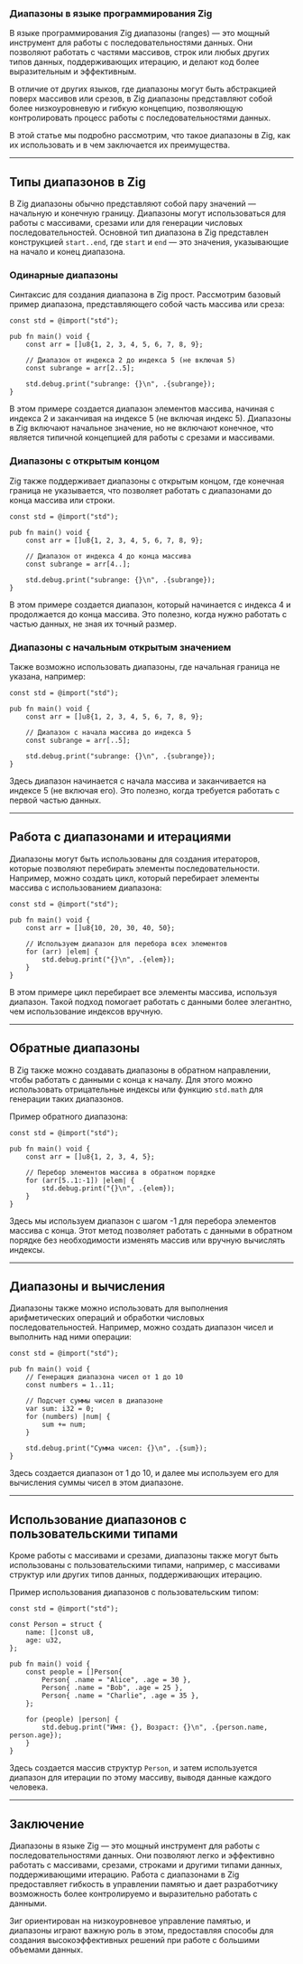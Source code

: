 ### Диапазоны в языке программирования Zig

В языке программирования Zig диапазоны (ranges) — это мощный инструмент для работы с последовательностями данных. Они позволяют работать с частями массивов, строк или любых других типов данных, поддерживающих итерацию, и делают код более выразительным и эффективным.

В отличие от других языков, где диапазоны могут быть абстракцией поверх массивов или срезов, в Zig диапазоны представляют собой более низкоуровневую и гибкую концепцию, позволяющую контролировать процесс работы с последовательностями данных.

В этой статье мы подробно рассмотрим, что такое диапазоны в Zig, как их использовать и в чем заключается их преимущества.

---

## **Типы диапазонов в Zig**

В Zig диапазоны обычно представляют собой пару значений — начальную и конечную границу. Диапазоны могут использоваться для работы с массивами, срезами или для генерации числовых последовательностей. Основной тип диапазона в Zig представлен конструкцией `start..end`, где `start` и `end` — это значения, указывающие на начало и конец диапазона.

### **Одинарные диапазоны**

Синтаксис для создания диапазона в Zig прост. Рассмотрим базовый пример диапазона, представляющего собой часть массива или среза:

```zig
const std = @import("std");

pub fn main() void {
    const arr = []u8{1, 2, 3, 4, 5, 6, 7, 8, 9};
    
    // Диапазон от индекса 2 до индекса 5 (не включая 5)
    const subrange = arr[2..5]; 

    std.debug.print("subrange: {}\n", .{subrange});
}
```

В этом примере создается диапазон элементов массива, начиная с индекса 2 и заканчивая на индексе 5 (не включая индекс 5). Диапазоны в Zig включают начальное значение, но не включают конечное, что является типичной концепцией для работы с срезами и массивами.

### **Диапазоны с открытым концом**

Zig также поддерживает диапазоны с открытым концом, где конечная граница не указывается, что позволяет работать с диапазонами до конца массива или строки.

```zig
const std = @import("std");

pub fn main() void {
    const arr = []u8{1, 2, 3, 4, 5, 6, 7, 8, 9};
    
    // Диапазон от индекса 4 до конца массива
    const subrange = arr[4..];

    std.debug.print("subrange: {}\n", .{subrange});
}
```

В этом примере создается диапазон, который начинается с индекса 4 и продолжается до конца массива. Это полезно, когда нужно работать с частью данных, не зная их точный размер.

### **Диапазоны с начальным открытым значением**

Также возможно использовать диапазоны, где начальная граница не указана, например:

```zig
const std = @import("std");

pub fn main() void {
    const arr = []u8{1, 2, 3, 4, 5, 6, 7, 8, 9};
    
    // Диапазон с начала массива до индекса 5
    const subrange = arr[..5];

    std.debug.print("subrange: {}\n", .{subrange});
}
```

Здесь диапазон начинается с начала массива и заканчивается на индексе 5 (не включая его). Это полезно, когда требуется работать с первой частью данных.

---

## **Работа с диапазонами и итерациями**

Диапазоны могут быть использованы для создания итераторов, которые позволяют перебирать элементы последовательности. Например, можно создать цикл, который перебирает элементы массива с использованием диапазона:

```zig
const std = @import("std");

pub fn main() void {
    const arr = []u8{10, 20, 30, 40, 50};
    
    // Используем диапазон для перебора всех элементов
    for (arr) |elem| {
        std.debug.print("{}\n", .{elem});
    }
}
```

В этом примере цикл перебирает все элементы массива, используя диапазон. Такой подход помогает работать с данными более элегантно, чем использование индексов вручную.

---

## **Обратные диапазоны**

В Zig также можно создавать диапазоны в обратном направлении, чтобы работать с данными с конца к началу. Для этого можно использовать отрицательные индексы или функцию `std.math` для генерации таких диапазонов.

Пример обратного диапазона:

```zig
const std = @import("std");

pub fn main() void {
    const arr = []u8{1, 2, 3, 4, 5};
    
    // Перебор элементов массива в обратном порядке
    for (arr[5..1:-1]) |elem| {
        std.debug.print("{}\n", .{elem});
    }
}
```

Здесь мы используем диапазон с шагом -1 для перебора элементов массива с конца. Этот метод позволяет работать с данными в обратном порядке без необходимости изменять массив или вручную вычислять индексы.

---

## **Диапазоны и вычисления**

Диапазоны также можно использовать для выполнения арифметических операций и обработки числовых последовательностей. Например, можно создать диапазон чисел и выполнить над ними операции:

```zig
const std = @import("std");

pub fn main() void {
    // Генерация диапазона чисел от 1 до 10
    const numbers = 1..11;

    // Подсчет суммы чисел в диапазоне
    var sum: i32 = 0;
    for (numbers) |num| {
        sum += num;
    }

    std.debug.print("Сумма чисел: {}\n", .{sum});
}
```

Здесь создается диапазон от 1 до 10, и далее мы используем его для вычисления суммы чисел в этом диапазоне.

---

## **Использование диапазонов с пользовательскими типами**

Кроме работы с массивами и срезами, диапазоны также могут быть использованы с пользовательскими типами, например, с массивами структур или других типов данных, поддерживающих итерацию.

Пример использования диапазонов с пользовательским типом:

```zig
const std = @import("std");

const Person = struct {
    name: []const u8,
    age: u32,
};

pub fn main() void {
    const people = []Person{
        Person{ .name = "Alice", .age = 30 },
        Person{ .name = "Bob", .age = 25 },
        Person{ .name = "Charlie", .age = 35 },
    };
    
    for (people) |person| {
        std.debug.print("Имя: {}, Возраст: {}\n", .{person.name, person.age});
    }
}
```

Здесь создается массив структур `Person`, и затем используется диапазон для итерации по этому массиву, выводя данные каждого человека.

---

## **Заключение**

Диапазоны в языке Zig — это мощный инструмент для работы с последовательностями данных. Они позволяют легко и эффективно работать с массивами, срезами, строками и другими типами данных, поддерживающими итерацию. Работа с диапазонами в Zig предоставляет гибкость в управлении памятью и дает разработчику возможность более контролируемо и выразительно работать с данными.

Зиг ориентирован на низкоуровневое управление памятью, и диапазоны играют важную роль в этом, предоставляя способы для создания высокоэффективных решений при работе с большими объемами данных.
